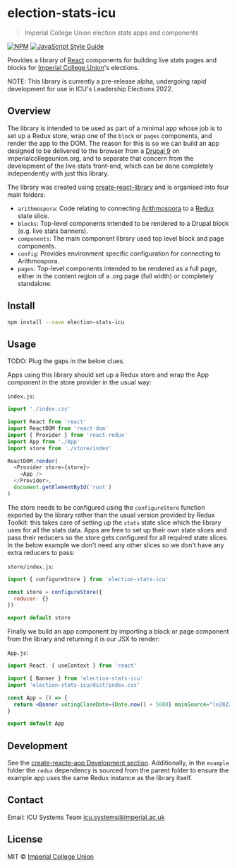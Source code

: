 # election-stats-icu

> Imperial College Union election stats apps and components

[![NPM](https://img.shields.io/npm/v/election-stats-icu.svg)](https://www.npmjs.com/package/election-stats-icu) [![JavaScript Style Guide](https://img.shields.io/badge/code_style-standard-brightgreen.svg)](https://standardjs.com)

Provides a library of [React](https://reactjs.org/) components for building live stats pages and blocks for [Imperial College Union](https://wwww.imperialcollegeunion.org)'s elections.

NOTE: This library is currently a pre-release alpha, undergoing rapid development for use in ICU's Leadership Elections 2022.

## Overview

The library is intended to be used as part of a minimal app whose job is to set up a Redux store, wrap one of the `block` or `pages` components, and render the app to the DOM. The reason for this is so we can build an app designed to be delivered to the browser from a [Drupal 9](https://www.drupal.org) on imperialcollegeunion.org, and to separate that concern from the development of the live stats front-end, which can be done completely independently with just this library.

The library was created using [create-react-library](https://www.npmjs.com/package/create-react-library) and is organised into four main folders:

* `arithmospora`: Code relating to connecting [Arithmospora](https://github.com/icunion/arithmospora) to a [Redux](https://redux.js.org/) state slice.
* `blocks`: Top-level components intended to be rendered to a Drupal block (e.g. live stats banners).
* `components`: The main component library used top level block and page components.
* `config`: Provides environment specific configuration for connecting to Arithmospora.
* `pages`: Top-level components intended to be rendered as a full page, either in the content region of a .org page (full width) or completely standalone.

## Install

```bash
npm install --save election-stats-icu
```

## Usage

TODO: Plug the gaps in the below clues.

Apps using this library should set up a Redux store and wrap the App component in the store provider in the usual way:

`index.js`:
```js
import './index.css'

import React from 'react'
import ReactDOM from 'react-dom'
import { Provider } from 'react-redux'
import App from './App'
import store from './store/index'

ReactDOM.render(
  <Provider store={store}>
    <App />
  </Provider>,
  document.getElementById('root')
)
```

The store needs to be configured using the `configureStore` function exported by the library rather than the usual version provided by Redux Toolkit: this takes care of setting up the `stats` state slice which the library uses for all the stats data. Apps are free to set up their own state slices and pass their reducers so the store gets configured for all required state slices. In the below example we don't need any other slices so we don't have any extra reducers to pass:

`store/index.js`:

```js
import { configureStore } from 'election-stats-icu'

const store = configureStore({
  reducer: {}
})

export default store
```

Finally we build an app component by importing a block or page component from the library and returning it is our JSX to render:

`App.js`:
```jsx
import React, { useContext } from 'react'

import { Banner } from 'election-stats-icu'
import 'election-stats-icu/dist/index.css'

const App = () => {
  return <Banner votingCloseDate={Date.now() + 5000} mainSource="le2022"/>
}

export default App
```

## Development

See the [create-reacte-app Development section](https://www.npmjs.com/package/create-react-library#development). Additionally, in the `example` folder the `redux` dependency is sourced from the parent folder to ensure the example app uses the same Redux instance as the library itself.

## Contact

Email: ICU Systems Team [icu.systems@imperial.ac.uk](mailto:icu.systems@imperial.ac.uk)

## License

MIT © [Imperial College Union](https://www.imperialcollegeunion.org)
